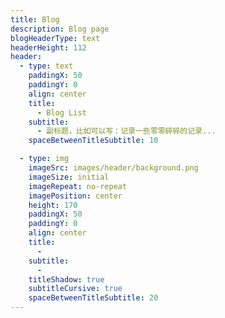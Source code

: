 ```yaml
---
title: Blog
description: Blog page
blogHeaderType: text
headerHeight: 112
header:
  - type: text
    paddingX: 50
    paddingY: 0
    align: center
    title:
      - Blog List
    subtitle:
      - 副标题，比如可以写：记录一些零零碎碎的记录... 
    spaceBetweenTitleSubtitle: 10

  - type: img
    imageSrc: images/header/background.png
    imageSize: initial
    imageRepeat: no-repeat
    imagePosition: center
    height: 170
    paddingX: 50
    paddingY: 0
    align: center
    title:
      -
    subtitle:
      -
    titleShadow: true
    subtitleCursive: true
    spaceBetweenTitleSubtitle: 20
---
```

